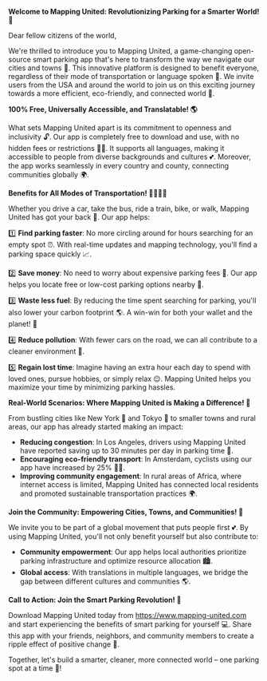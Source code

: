 **Welcome to Mapping United: Revolutionizing Parking for a Smarter World! 🚀**

Dear fellow citizens of the world,

We're thrilled to introduce you to Mapping United, a game-changing open-source smart parking app that's here to transform the way we navigate our cities and towns 🌆. This innovative platform is designed to benefit everyone, regardless of their mode of transportation or language spoken 💬. We invite users from the USA and around the world to join us on this exciting journey towards a more efficient, eco-friendly, and connected world 🌟.

**100% Free, Universally Accessible, and Translatable! 🌎**

What sets Mapping United apart is its commitment to openness and inclusivity 🔓. Our app is completely free to download and use, with no hidden fees or restrictions 🙅‍♂️. It supports all languages, making it accessible to people from diverse backgrounds and cultures 💕. Moreover, the app works seamlessly in every country and county, connecting communities globally 🌍.

**Benefits for All Modes of Transportation! 🚴‍♀️🚌🚂**

Whether you drive a car, take the bus, ride a train, bike, or walk, Mapping United has got your back 🙏. Our app helps:

1️⃣ **Find parking faster**: No more circling around for hours searching for an empty spot ⏰. With real-time updates and mapping technology, you'll find a parking space quickly 📈.

2️⃣ **Save money**: No need to worry about expensive parking fees 💸. Our app helps you locate free or low-cost parking options nearby 📍.

3️⃣ **Waste less fuel**: By reducing the time spent searching for parking, you'll also lower your carbon footprint 🌎. A win-win for both your wallet and the planet! 💚

4️⃣ **Reduce pollution**: With fewer cars on the road, we can all contribute to a cleaner environment 🌿.

5️⃣ **Regain lost time**: Imagine having an extra hour each day to spend with loved ones, pursue hobbies, or simply relax 😌. Mapping United helps you maximize your time by minimizing parking hassles.

**Real-World Scenarios: Where Mapping United is Making a Difference! 🌟**

From bustling cities like New York 🗽️ and Tokyo 🗼️ to smaller towns and rural areas, our app has already started making an impact:

* **Reducing congestion**: In Los Angeles, drivers using Mapping United have reported saving up to 30 minutes per day in parking time 🚗.
* **Encouraging eco-friendly transport**: In Amsterdam, cyclists using our app have increased by 25% 🚴‍♂️.
* **Improving community engagement**: In rural areas of Africa, where internet access is limited, Mapping United has connected local residents and promoted sustainable transportation practices 🌍.

**Join the Community: Empowering Cities, Towns, and Communities! 🌈**

We invite you to be part of a global movement that puts people first 💕. By using Mapping United, you'll not only benefit yourself but also contribute to:

* **Community empowerment**: Our app helps local authorities prioritize parking infrastructure and optimize resource allocation 🏙️.
* **Global access**: With translations in multiple languages, we bridge the gap between different cultures and communities 🌎.

**Call to Action: Join the Smart Parking Revolution! 🚀**

Download Mapping United today from https://www.mapping-united.com and start experiencing the benefits of smart parking for yourself 💻. Share this app with your friends, neighbors, and community members to create a ripple effect of positive change 🌊.

Together, let's build a smarter, cleaner, more connected world – one parking spot at a time 🔑!